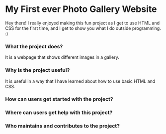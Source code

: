 # My First ever Photo Gallery Website

Hey there! I really enjoyed making this fun project as I get to use HTML and CSS for the first time, and I get to show you what I do outside programming. :) 

### What the project does?
It is a webpage that shows different images in a gallery. 

### Why is the project useful?
It is useful in a way that I have learned about how to use basic HTML and CSS.

### How can users get started with the project?

### Where can users get help with this project?

### Who maintains and contributes to the project? 
